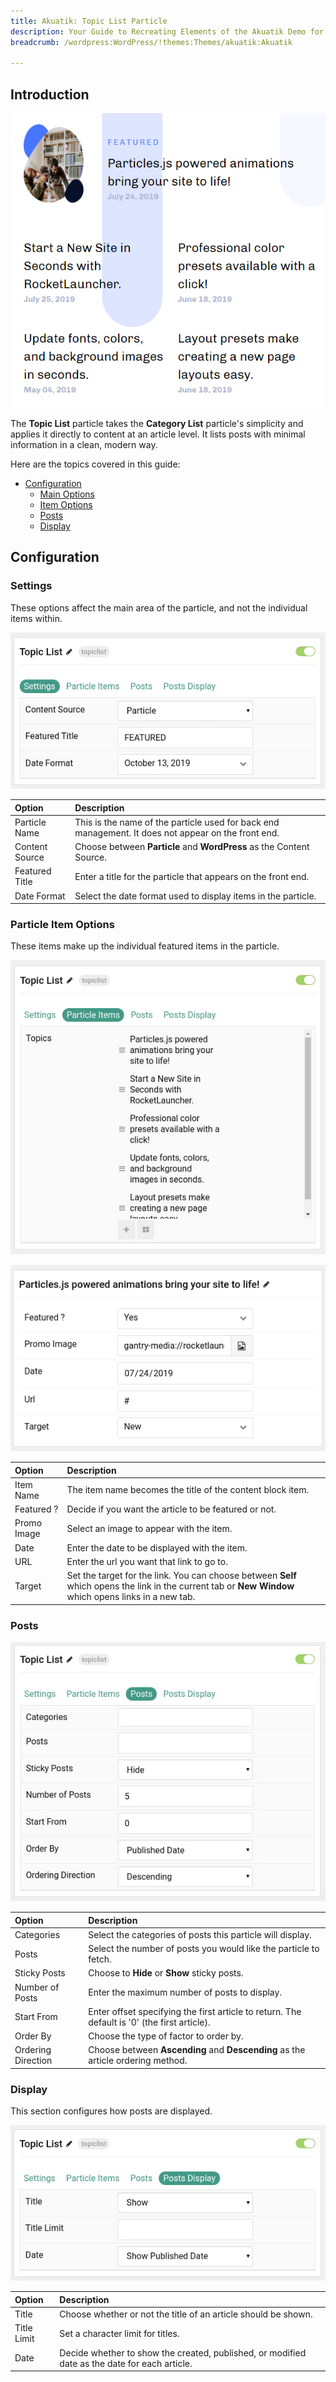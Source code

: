 ```yaml
---
title: Akuatik: Topic List Particle
description: Your Guide to Recreating Elements of the Akuatik Demo for WordPress
breadcrumb: /wordpress:WordPress/!themes:Themes/akuatik:Akuatik

---
```


## Introduction

![](assets/particle_topiclist1.png)

The **Topic List** particle takes the **Category List** particle's simplicity and applies it directly to content at an article level. It lists posts with minimal information in a clean, modern way.

Here are the topics covered in this guide:

* [Configuration](#configuration)
  * [Main Options](#settings)
  * [Item Options](#particle-item-options)
  * [Posts](#posts)
  * [Display](#display)

## Configuration

### Settings 

These options affect the main area of the particle, and not the individual items within.

![](assets/particle_topiclist2.jpg)

| Option         | Description                                                                                         |
| :-----         | :-----                                                                                              |
| Particle Name  | This is the name of the particle used for back end management. It does not appear on the front end. |
| Content Source | Choose between **Particle** and **WordPress** as the Content Source.                                   |
| Featured Title | Enter a title for the particle that appears on the front end.                                       |
| Date Format    | Select the date format used to display items in the particle.                                       |

### Particle Item Options

These items make up the individual featured items in the particle. 

![](assets/particle_topiclist3.jpg)

![](assets/particle_topiclist4.jpg)

| Option      | Description                                                                                                                                            |
| :-----      | :-----                                                                                                                                                 |
| Item Name   | The item name becomes the title of the content block item.                                                                                             |
| Featured ?  | Decide if you want the article to be featured or not.                                                                                                  |
| Promo Image | Select an image to appear with the item.                                                                                                               |
| Date        | Enter the date to be displayed with the item.                                                                                                          |
| URL         | Enter the url you want that link to go to.                                                                                                             |
| Target      | Set the target for the link. You can choose between **Self** which opens the link in the current tab or **New Window** which opens links in a new tab. |


### Posts

![](assets/particle_topiclist5.jpg)

| Option             | Description                                                                                  |
| :-----             | :-----                                                                                       |
| Categories         | Select the categories of posts this particle will display.                                   |
| Posts              | Select the number of posts you would like the particle to fetch.                             |
| Sticky Posts       | Choose to **Hide** or **Show** sticky posts.                                                 |
| Number of Posts    | Enter the maximum number of posts to display.                                                |
| Start From         | Enter offset specifying the first article to return. The default is '0' (the first article). |
| Order By           | Choose the type of factor to order by.                                                       |
| Ordering Direction | Choose between **Ascending** and **Descending** as the article ordering method.              |

### Display

This section configures how posts are displayed.

![](assets/particle_topiclist6.jpg)

| Option      | Description                                                                                   |
| :-----      | :-----                                                                                        |
| Title       | Choose whether or not the title of an article should be shown.                                |
| Title Limit | Set a character limit for titles.                                                             |
| Date        | Decide whether to show the created, published, or modified date as the date for each article. |